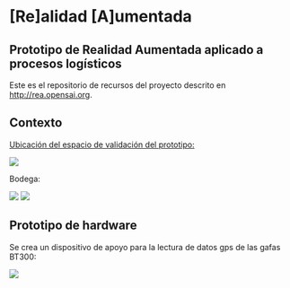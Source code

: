 # __[Re]alidad [A]umentada__

## Prototipo de Realidad Aumentada aplicado a procesos logísticos
Este es el repositorio de recursos del proyecto descrito en http://rea.opensai.org.

## Contexto

[Ubicación del espacio de validación del prototipo:](https://www.google.com/maps/place/Centro+Empresarial+Metropolitano/@4.7350651,-74.2012662,12z/data=!4m5!3m4!1s0x8e3f839f3fec548f:0x7e52983f32c1a9c0!8m2!3d4.7521159!4d-74.1460096)

<img src="Análisis/img/centroEmpresarialMetropolitano.png">

Bodega:

<img src="Análisis/img/bodegaevocom0.jpg">

<img src="Análisis/img/bodegaevocom1.jpg">

## Prototipo de hardware
Se crea un dispositivo de apoyo para la lectura de datos gps de las gafas BT300:

<img src="Prototipado/Prueba-LecturaGPS-EnvíoBT300/Img/PCB_WIFI.png">
